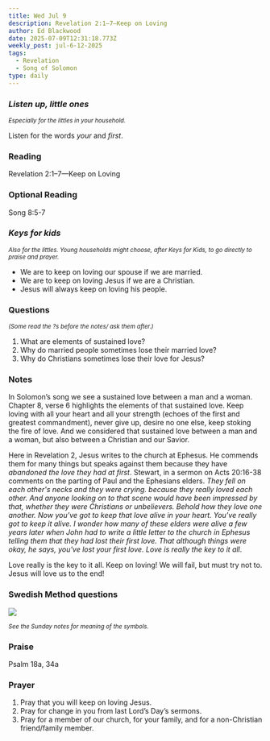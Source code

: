 ```yaml
---
title: Wed Jul 9
description: Revelation 2:1–7—Keep on Loving
author: Ed Blackwood
date: 2025-07-09T12:31:18.773Z
weekly_post: jul-6-12-2025
tags:
  - Revelation
  - Song of Solomon
type: daily
---
```

### *Listen up, little ones*

<div><small><i>Especially for the littles in your household.</i></small></div>

Listen for the words *your* and *first*.

### Reading

Revelation 2:1–7—Keep on Loving

### Optional Reading

Song 8:5-7

### *Keys for kids*

<div><small><i>Also for the littles. Young households might choose, after Keys for Kids, to go directly to praise and prayer.</i></small></div>

* We are to keep on loving our spouse if we are married.
* We are to keep on loving Jesus if we are a Christian.
* Jesus will always keep on loving his people.

### Questions

<div><small><i>(Some read the ?s before the notes/ ask them after.)</i></small></div>

1. What are elements of sustained love?
2. Why do married people sometimes lose their married love?
3. Why do Christians sometimes lose their love for Jesus?

### Notes

In Solomon’s song we see a sustained love between a man and a woman. Chapter 8, verse 6 highlights the elements of that sustained love. Keep loving with all your heart and all your strength (echoes of the first and greatest commandment), never give up, desire no one else, keep stoking the fire of love. And we considered that sustained love between a man and a woman, but also between a Christian and our Savior.

Here in Revelation 2, Jesus writes to the church at Ephesus. He commends them for many things but speaks against them because they have *abandoned the love they had at first*. Stewart, in a sermon on Acts 20:16-38 comments on the parting of Paul and the Ephesians elders. *They fell on each other's necks and they were crying. because they really loved each other. And anyone looking on to that scene would have been impressed by that, whether they were Christians or unbelievers.  Behold how they love one another. Now you've got to keep that love alive in your heart. You've really got to keep it alive. I wonder how many of these elders were alive a few years later when John had to write a little letter to the church in Ephesus telling them that they had lost their first love. That although things were okay, he says, you've lost your first love. Love is really the key to it all*.

Love really is the key to it all. Keep on loving! We will fail, but must try not to. Jesus will love us to the end!

### Swedish Method questions

![](/static/img/family_worship_study_ed-swedish_questions.png)

<div><small><i>See the Sunday notes for meaning of the symbols.</i></small></div>

### Praise

P﻿salm 18a, 34a

### Prayer

1. Pray that you will keep on loving Jesus.
2. Pray for change in you from last Lord’s Day’s sermons.
3. Pray for a member of our church, for your family, and for a non-Christian friend/family member.